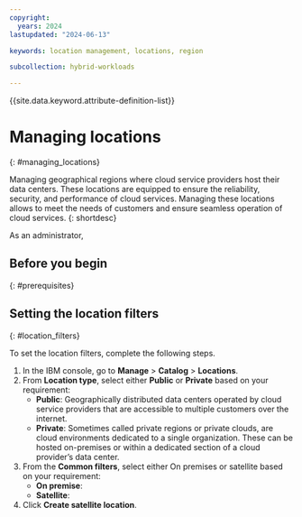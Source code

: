 ```yaml
---
copyright:
  years: 2024
lastupdated: "2024-06-13"

keywords: location management, locations, region

subcollection: hybrid-workloads

---
```


{{site.data.keyword.attribute-definition-list}}


# Managing locations
{: #managing_locations}

Managing geographical regions where cloud service providers host their data centers. These locations are equipped to ensure the reliability, security, and performance of cloud services. Managing these locations allows to meet the needs of customers and ensure seamless operation of cloud services.
{: shortdesc}

As an administrator, 

## Before you begin
{: #prerequisites}


## Setting the location filters
{: #location_filters}
 
To set the location filters, complete the following steps.
1. In the IBM console, go to **Manage** > **Catalog** > **Locations**.
1. From **Location type**, select either **Public** or **Private** based on your requirement:
   * **Public**: Geographically distributed data centers operated by cloud service providers that are accessible to multiple customers over the internet.
   * **Private**: Sometimes called private regions or private clouds, are cloud environments dedicated to a single organization. These can be hosted on-premises or within a dedicated section of a cloud provider’s data center.
1. From the **Common filters**, select either On premises or satellite based on your requirement:
    * **On premise**: 
    * **Satellite**: 
1. Click **Create satellite location**.

 
